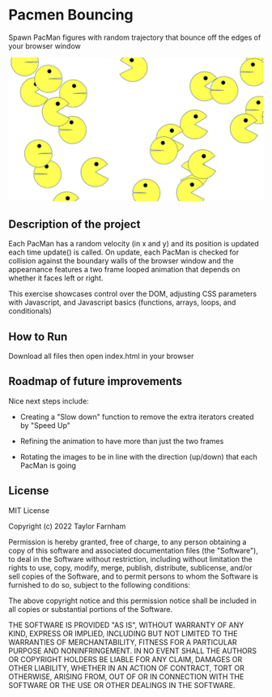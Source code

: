 # Pacmen Bouncing
Spawn PacMan figures with random trajectory that bounce off the edges of your browser window

![Screenshot of PacMen](demo.png)

## Description of the project
Each PacMan has a random velocity (in x and y) and its position is updated each time update() is called. On update, each PacMan is checked for collision against the boundary walls of the browser window and the appearnance features a two frame looped animation that depends on whether it faces left or right.

This exercise showcases control over the DOM, adjusting CSS parameters with Javascript, and Javascript basics (functions, arrays, loops, and conditionals)

## How to Run
Download all files then open index.html in your browser

## Roadmap of future improvements
Nice next steps include: 

- Creating a "Slow down" function to remove the extra iterators created by "Speed Up"

- Refining the animation to have more than just the two frames

- Rotating the images to be in line with the direction (up/down) that each PacMan is going

## License

MIT License

Copyright (c) 2022 Taylor Farnham

Permission is hereby granted, free of charge, to any person obtaining a copy
of this software and associated documentation files (the "Software"), to deal
in the Software without restriction, including without limitation the rights
to use, copy, modify, merge, publish, distribute, sublicense, and/or sell
copies of the Software, and to permit persons to whom the Software is
furnished to do so, subject to the following conditions:

The above copyright notice and this permission notice shall be included in all
copies or substantial portions of the Software.

THE SOFTWARE IS PROVIDED "AS IS", WITHOUT WARRANTY OF ANY KIND, EXPRESS OR
IMPLIED, INCLUDING BUT NOT LIMITED TO THE WARRANTIES OF MERCHANTABILITY,
FITNESS FOR A PARTICULAR PURPOSE AND NONINFRINGEMENT. IN NO EVENT SHALL THE
AUTHORS OR COPYRIGHT HOLDERS BE LIABLE FOR ANY CLAIM, DAMAGES OR OTHER
LIABILITY, WHETHER IN AN ACTION OF CONTRACT, TORT OR OTHERWISE, ARISING FROM,
OUT OF OR IN CONNECTION WITH THE SOFTWARE OR THE USE OR OTHER DEALINGS IN THE
SOFTWARE.
